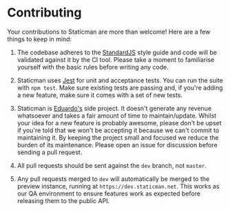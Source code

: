 # Contributing

Your contributions to Staticman are more than welcome! Here are a few things to keep in mind:

1. The codebase adheres to the [StandardJS](https://standardjs.com/) style guide and code will be validated against it by the CI tool. Please take a moment to familiarise yourself with the basic rules before writing any code.

1. Staticman uses [Jest](https://facebook.github.io/jest/) for unit and acceptance tests. You can run the suite with `npm test`. Make sure existing tests are passing and, if you're adding a new feature, make sure it comes with a set of new tests.

1. Staticman is [Eduardo's](https://eduardoboucas.com) side project. It doesn't generate any revenue whatsoever and takes a fair amount of time to maintain/update. Whilst your idea for a new feature is probably awesome, please don't be upset if you're told that we won't be accepting it because we can't commit to maintaining it. By keeping the project small and focused we reduce the burden of its maintenance. Please open an issue for discussion before sending a pull request.

1. All pull requests should be sent against the `dev` branch, not `master`.

1. Any pull requests merged to `dev` will automatically be merged to the preview instance, running at `https://dev.staticman.net`. This works as our QA environment to ensure features work as expected before releasing them to the public API.
